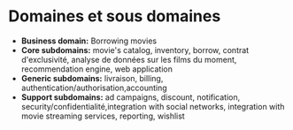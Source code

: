 # Domaines et sous domaines
- **Business domain:** Borrowing movies
- **Core subdomains:** movie's catalog, inventory, borrow, contrat d'exclusivité, analyse de données sur les films du moment, recommendation engine, web application
- **Generic subdomains:** livraison, billing, authentication/authorisation,accounting
- **Support subdomains:** ad campaigns, discount, notification, security/confidentialité,integration with social networks, integration with movie streaming services, reporting, wishlist
